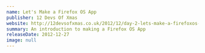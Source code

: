 ```yaml
---
name: Let's Make a Firefox OS App
publisher: 12 Devs Of Xmas
website: http://12devsofxmas.co.uk/2012/12/day-2-lets-make-a-firefoxos-app/
summary: An introduction to making a Firefox OS App
releaseDate: 2012-12-27
image: null
---
```

